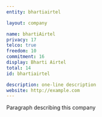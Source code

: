 ```yaml
---
entity: bhartiairtel

layout: company

name: bhartiAirtel
privacy: 17
telco: true
freedom: 10
commitment: 16
display: Bharti Airtel
total: 14
id: bhartiairtel

description: one-line description
website: http://example.com
---
```


Paragraph describing this company
